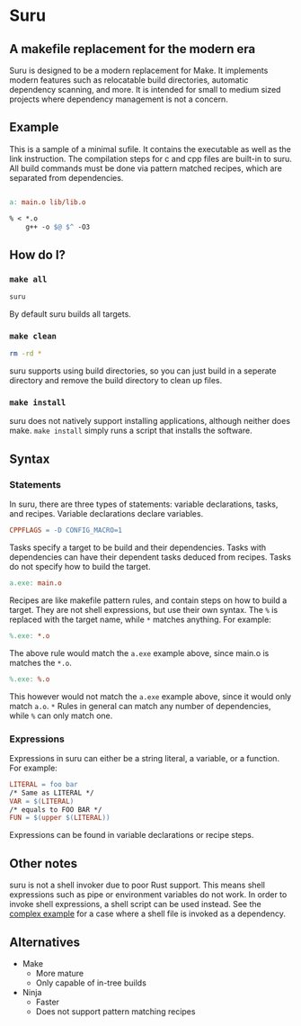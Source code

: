 # Suru

## A makefile replacement for the modern era

Suru is designed to be a modern replacement for Make. It implements modern
features such as relocatable build directories, automatic dependency scanning,
and more. It is intended for small to medium sized projects where dependency management is not a concern.

## Example

This is a sample of a minimal sufile. It contains the executable as well as the link instruction.
The compilation steps for c and cpp files are built-in to suru. All build commands must be done
via pattern matched recipes, which are separated from dependencies.

```Makefile

a: main.o lib/lib.o

% < *.o
    g++ -o $@ $^ -O3
```

## How do I?

### `make all`

```sh
suru
```

By default suru builds all targets.

### `make clean`

```sh
rm -rd *
```

suru supports using build directories, so you can just build in a seperate directory and remove the build directory to clean up files.

### `make install`

suru does not natively support installing applications, although neither does make. `make install` simply runs a script that installs the software.

## Syntax

### Statements

In suru, there are three types of statements: variable declarations, tasks, and recipes. Variable declarations declare variables.

```makefile
CPPFLAGS = -D CONFIG_MACRO=1
```

Tasks specify a target to be build and their dependencies. Tasks with dependencies can have their dependent tasks deduced from recipes. Tasks do not specify how to build the target.

```makefile
a.exe: main.o
```

Recipes are like makefile pattern rules, and contain steps on how to build a target. They are not shell expressions, but use their own syntax. The `%` is replaced with the target name, while `*` matches anything. For example:

```makefile
%.exe: *.o
```

The above rule would match the `a.exe` example above, since main.o is matches the `*.o`.

```makefile
%.exe: %.o
```

This however would not match the `a.exe` example above, since it would only match `a.o`. `*` Rules in general can match any number of dependencies, while `%` can only match one.

### Expressions

Expressions in suru can either be a string literal, a variable, or a function. For example:

```makefile
LITERAL = foo bar
/* Same as LITERAL */
VAR = $(LITERAL)
/* equals to FOO BAR */
FUN = $(upper $(LITERAL))
```

Expressions can be found in variable declarations or recipe steps.

## Other notes

suru is not a shell invoker due to poor Rust support. This means shell expressions such as pipe or environment variables do not work. In order to invoke
shell expressions, a shell script can be used instead. See the [complex example](examples/complex/tasks.su) for a case where a shell file is invoked as a dependency.

## Alternatives

- Make
  - More mature
  - Only capable of in-tree builds
- Ninja
  - Faster
  - Does not support pattern matching recipes
